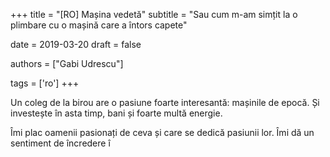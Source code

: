 +++
title = "[RO] Mașina vedetă"
subtitle = "Sau cum m-am simțit la o plimbare cu o mașină care a întors capete"

date = 2019-03-20
draft = false

authors = ["Gabi Udrescu"]

tags = ['ro']
+++

Un coleg de la birou are o pasiune foarte interesantă: mașinile de epocă. Și investește în asta timp, bani și foarte multă energie.

Îmi plac oamenii pasionați de ceva și care se dedică pasiunii lor. Îmi dă un sentiment de încredere î
<!--stackedit_data:
eyJoaXN0b3J5IjpbLTE1MDUzMzQ2MDFdfQ==
-->